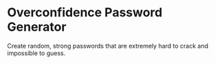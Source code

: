 # Overconfidence Password Generator
Create random, strong passwords that are extremely hard to crack and impossible to guess.

